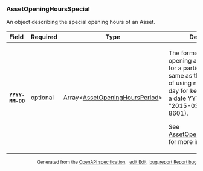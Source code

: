 <!--- This is a generated file, do not edit! -->
<!--- [START woosmap_http_schema_assetopeninghoursspecial] -->
<h3 class="schema-object" id="AssetOpeningHoursSpecial">AssetOpeningHoursSpecial</h3>

An object describing the special opening hours of an Asset.

| Field                                                                                                                 | Required | Type                                                                                       | Description                                                                                                                                                                                                                                                                                                                                                |
| :-------------------------------------------------------------------------------------------------------------------- | -------- | ------------------------------------------------------------------------------------------ | ---------------------------------------------------------------------------------------------------------------------------------------------------------------------------------------------------------------------------------------------------------------------------------------------------------------------------------------------------------- |
| <h4 id="AssetOpeningHoursSpecial-YYYY-MM-DD" class="add-link schema-object-property-key"><code>YYYY-MM-DD</code></h4> | optional | Array&lt;[AssetOpeningHoursPeriod](#AssetOpeningHoursPeriod "AssetOpeningHoursPeriod")&gt; | <div class="ref-property-description"><p>The format for defining opening and closing hours for a particular day is the same as the usual. Instead of using numeric week day for keys you must use a date YYYY-MM-DD like "2015-03-08" (see ISO-8601).</p><p>See <a href="#AssetOpeningHoursPeriod">AssetOpeningHoursPeriod</a> for more information.</div> |

<p style="text-align: right; font-size: smaller;">Generated from the <a data-label="openapi-github" href="https://github.com/woosmap/openapi-specification" title="Woosmap OpenAPI Specification" class="external">OpenAPI specification</a>.
<a data-label="openapi-github-woosmap-http-schema-assetopeninghoursspecial" data-action="edit" style="margin-left: 5px;" href="https://github.com/woosmap/openapi-specification/blob/main/specification/schemas/AssetOpeningHoursSpecial.yml" title="Edit on GitHub"><span class="material-icons">edit</span> Edit</a>
<a data-label="openapi-github-woosmap-http-schema-assetopeninghoursspecial" data-action="bug" style="margin-left: 5px;" href="https://github.com/woosmap/openapi-specification/issues/new?assignees=&labels=type%3A+bug%2C+triage+me&template=bug_report.md&title=[schemas] Bug - AssetOpeningHoursSpecial" title="File bug for schemas on GitHub"><span class="material-icons">bug_report</span> Report bug</a>
</p>

<!--- [END woosmap_http_schema_assetopeninghoursspecial] -->
